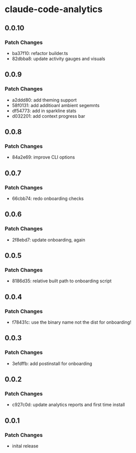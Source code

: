 # claude-code-analytics

## 0.0.10

### Patch Changes

- ba37f10: refactor builder.ts
- 82dbba8: update activity gauges and visuals

## 0.0.9

### Patch Changes

- a2ddd80: add theming support
- 58f0131: add additioanl ambient segemnts
- df54773: add in sparkline stats
- d032201: add context progress bar

## 0.0.8

### Patch Changes

- 84a2e69: improve CLI options

## 0.0.7

### Patch Changes

- 66cbb74: redo onboarding checks

## 0.0.6

### Patch Changes

- 2f8ebd7: update onboarding, again

## 0.0.5

### Patch Changes

- 8186d35: relative built path to onboarding script

## 0.0.4

### Patch Changes

- f78431c: use the binary name not the dist for onboarding!

## 0.0.3

### Patch Changes

- 3efdffb: add postinstall for onboarding

## 0.0.2

### Patch Changes

- c927c0d: update analytics reports and first time install

## 0.0.1

### Patch Changes

- inital release
